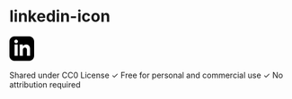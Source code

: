 # linkedin-icon

![linkedin-icon.svg](./linkedin-icon.svg)

Shared under CC0 License
✓ Free for personal and commercial use
✓ No attribution required
